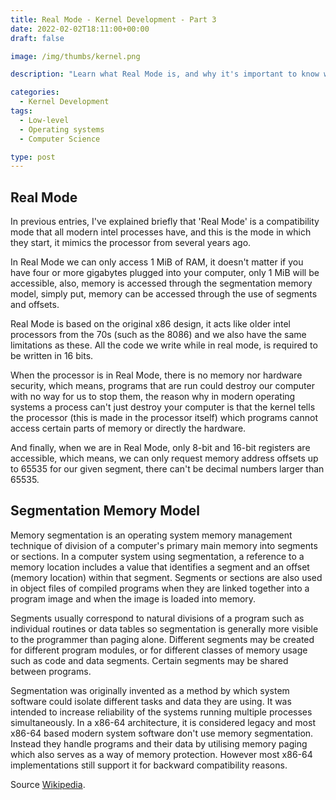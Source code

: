 ```yaml
---
title: Real Mode - Kernel Development - Part 3
date: 2022-02-02T18:11:00+00:00
draft: false

image: /img/thumbs/kernel.png

description: "Learn what Real Mode is, and why it's important to know when developing a kernel"

categories:
  - Kernel Development
tags:
  - Low-level
  - Operating systems
  - Computer Science

type: post
---
```


## Real Mode

In previous entries, I've explained briefly that 'Real Mode' is a
compatibility mode that all modern intel processes have, and this is the
mode in which they start, it mimics the processor from several years
ago.

In Real Mode we can only access 1 MiB of RAM, it doesn't matter if you
have four or more gigabytes plugged into your computer, only 1 MiB will
be accessible, also, memory is accessed through the segmentation memory
model, simply put, memory can be accessed through the use of segments
and offsets.

Real Mode is based on the original x86 design, it acts like older intel
processors from the 70s (such as the 8086) and we also have the same
limitations as these. All the code we write while in real mode, is
required to be written in 16 bits.

When the processor is in Real Mode, there is no memory nor hardware
security, which means, programs that are run could destroy our computer
with no way for us to stop them, the reason why in modern operating
systems a process can't just destroy your computer is that the kernel
tells the processor (this is made in the processor itself) which
programs cannot access certain parts of memory or directly the hardware.

And finally, when we are in Real Mode, only 8-bit and 16-bit registers
are accessible, which means, we can only request memory address offsets
up to 65535 for our given segment, there can't be decimal numbers larger
than 65535.

## Segmentation Memory Model

Memory segmentation is an operating system memory management technique
of division of a computer's primary main memory into segments or
sections. In a computer system using segmentation, a reference to a
memory location includes a value that identifies a segment and an offset
(memory location) within that segment. Segments or sections are also
used in object files of compiled programs when they are linked together
into a program image and when the image is loaded into memory.

Segments usually correspond to natural divisions of a program such as
individual routines or data tables so segmentation is generally more
visible to the programmer than paging alone. Different segments may be
created for different program modules, or for different classes of
memory usage such as code and data segments. Certain segments may be
shared between programs.

Segmentation was originally invented as a method by which system
software could isolate different tasks and data they are using. It was
intended to increase reliability of the systems running multiple
processes simultaneously. In a x86-64 architecture, it is considered
legacy and most x86-64 based modern system software don't use memory
segmentation. Instead they handle programs and their data by utilising
memory paging which also serves as a way of memory protection. However
most x86-64 implementations still support it for backward compatibility
reasons.

Source [Wikipedia](https://en.wikipedia.org/wiki/Memory_segmentation).
